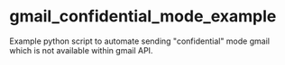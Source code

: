 # gmail_confidential_mode_example
Example python script to automate sending "confidential" mode gmail which is not available within gmail API.
